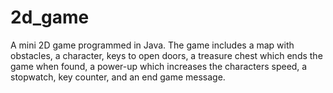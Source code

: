 # 2d_game
A mini 2D game programmed in Java. The game includes a map with obstacles, a character, keys to open doors, a treasure chest which ends the game when found, a power-up which increases the characters speed, a stopwatch, key counter, and an end game message.
